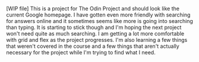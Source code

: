 [WIP file] 
This is a project for The Odin Project and should look like the current 
Google homepage.
I have gotten even more friendly with searching for answers online and it 
sometimes seems like more is going into searching than typing. It is starting
to stick though and I'm hoping the next project won't need quite as much searching.
I am getting a lot more comfortable with grid and flex as the project progresses.
I'm also learning a few things that weren't covered in the course and a few things
that aren't actually necessary for the project while I'm trying to find what I 
need.
